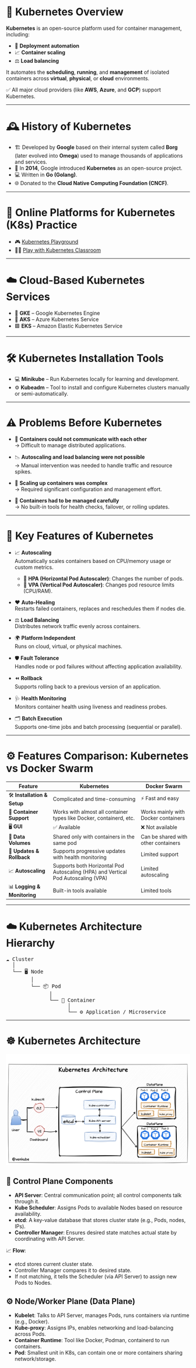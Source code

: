 # 🧠 Kubernetes Overview

**Kubernetes** is an open-source platform used for container management, including:

- 🚀 **Deployment automation**
- 📈 **Container scaling**
- ⚖️ **Load balancing**

It automates the **scheduling**, **running**, and **management** of isolated containers across **virtual**, **physical**, or **cloud** environments.

✅ All major cloud providers (like **AWS**, **Azure**, and **GCP**) support Kubernetes.

---

# 🕰️ History of Kubernetes

- 🏗️ Developed by **Google** based on their internal system called **Borg** (later evolved into **Omega**) used to manage thousands of applications and services.
- 📅 In **2014**, Google introduced **Kubernetes** as an open-source project.
- 💻 Written in **Go (Golang)**.
- 🌐 Donated to the **Cloud Native Computing Foundation (CNCF)**.

---

# 🧪 Online Platforms for Kubernetes (K8s) Practice

- 🎮 [Kubernetes Playground](https://labs.play-with-k8s.com/)
- 🧑‍🏫 [Play with Kubernetes Classroom](https://training.play-with-kubernetes.com/)

---

# ☁️ Cloud-Based Kubernetes Services

- 🔷 **GKE** – Google Kubernetes Engine  
- 🔶 **AKS** – Azure Kubernetes Service  
- 🟩 **EKS** – Amazon Elastic Kubernetes Service

---

# 🛠️ Kubernetes Installation Tools

- 💻 **Minikube** – Run Kubernetes locally for learning and development.
- ⚙️ **Kubeadm** – Tool to install and configure Kubernetes clusters manually or semi-automatically.

---

# ⚠️ Problems Before Kubernetes 

- 🔌 **Containers could not communicate with each other**  
  → Difficult to manage distributed applications.

- 📉 **Autoscaling and load balancing were not possible**  
  → Manual intervention was needed to handle traffic and resource spikes.

- 🧩 **Scaling up containers was complex**  
  → Required significant configuration and management effort.

- 🧯 **Containers had to be managed carefully**  
  → No built-in tools for health checks, failover, or rolling updates.

---

# 🌟 Key Features of Kubernetes

- 📈 **Autoscaling**  
  Automatically scales containers based on CPU/memory usage or custom metrics.
  - 🔄 **HPA (Horizontal Pod Autoscaler)**: Changes the number of pods.  
  - 📏 **VPA (Vertical Pod Autoscaler)**: Changes pod resource limits (CPU/RAM).

- ❤️ **Auto-Healing**  
  Restarts failed containers, replaces and reschedules them if nodes die.

- ⚖️ **Load Balancing**  
  Distributes network traffic evenly across containers.

- 🌍 **Platform Independent**  
  Runs on cloud, virtual, or physical machines.

- 🛡️ **Fault Tolerance**  
  Handles node or pod failures without affecting application availability.

- ⏪ **Rollback**  
  Supports rolling back to a previous version of an application.

- 🩺 **Health Monitoring**  
  Monitors container health using liveness and readiness probes.

- 🗂️ **Batch Execution**  
  Supports one-time jobs and batch processing (sequential or parallel).

---

# ⚙️ Features Comparison: Kubernetes vs Docker Swarm

| Feature                  | Kubernetes                                    | Docker Swarm             |
|--------------------------|-----------------------------------------------|-------------------------|
| 🛠️ **Installation & Setup** | Complicated and time-consuming                 | ⚡ Fast and easy           |
| 🐳 **Container Support**    | Works with almost all container types like Docker, containerd, etc. | Works mainly with Docker containers |
| 🖥️ **GUI**                  | ✅ Available                                     | ❌ Not available           |
| 💾 **Data Volumes**         | Shared only with containers in the same pod   | Can be shared with other containers |
| 🔄 **Updates & Rollback**   | Supports progressive updates with health monitoring | Limited support         |
| 📈 **Autoscaling**          | Supports both Horizontal Pod Autoscaling (HPA) and Vertical Pod Autoscaling (VPA) | Limited autoscaling     |
| 📊 **Logging & Monitoring** | Built-in tools available                       | Limited tools           |


---
# ☁️ Kubernetes Architecture Hierarchy

<pre>
☁️ Cluster
  │
  └── 🖥️ Node
        │
        └── 📦 Pod
              │
              └── 🐳 Container
                    │
                    └── ⚙️ Application / Microservice
</pre>

---
# ☸️ Kubernetes Architecture

![K8s Architecture](https://github.com/akash08-ak/AWS-Project-Setup/blob/main/Images/Kubernetes%20architecture.png)

## 🧠 Control Plane Components

- **API Server**: Central communication point; all control components talk through it.
- **Kube Scheduler**: Assigns Pods to available Nodes based on resource availability.
- **etcd**: A key-value database that stores cluster state (e.g., Pods, nodes, IPs).
- **Controller Manager**: Ensures desired state matches actual state by coordinating with API Server.

📈 **Flow**:
- etcd stores current cluster state.
- Controller Manager compares it to desired state.
- If not matching, it tells the Scheduler (via API Server) to assign new Pods to Nodes.

## ⚙️ Node/Worker Plane (Data Plane)

- **Kubelet**: Talks to API Server, manages Pods, runs containers via runtime (e.g., Docker).
- **Kube-proxy**: Assigns IPs, enables networking and load-balancing across Pods.
- **Container Runtime**: Tool like Docker, Podman, containerd to run containers.
- **Pod**: Smallest unit in K8s, can contain one or more containers sharing network/storage.





